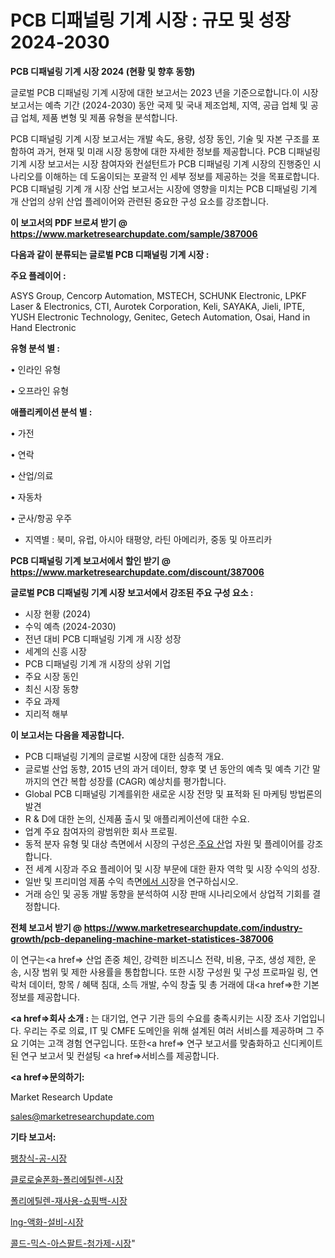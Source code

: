 # PCB 디패널링 기계 시장 : 규모 및 성장 2024-2030

<strong>PCB 디패널링 기계 시장 2024 (현황 및 향후 동향)</strong>

글로벌 PCB 디패널링 기계 시장에 대한 보고서는 2023 년을 기준으로합니다.이 시장 보고서는 예측 기간 (2024-2030) 동안 국제 및 국내 제조업체, 지역, 공급 업체 및 공급 업체, 제품 변형 및 제품 유형을 분석합니다.

PCB 디패널링 기계 시장 보고서는 개발 속도, 용량, 성장 동인, 기술 및 자본 구조를 포함하여 과거, 현재 및 미래 시장 동향에 대한 자세한 정보를 제공합니다. PCB 디패널링 기계 시장 보고서는 시장 참여자와 컨설턴트가 PCB 디패널링 기계 시장의 진행중인 시나리오를 이해하는 데 도움이되는 포괄적 인 세부 정보를 제공하는 것을 목표로합니다. PCB 디패널링 기계 개 시장 산업 보고서는 시장에 영향을 미치는 PCB 디패널링 기계 개 산업의 상위 산업 플레이어와 관련된 중요한 구성 요소를 강조합니다.



<strong>이 보고서의 PDF 브로셔 받기 @ <a href=https://www.marketresearchupdate.com/sample/387006>https://www.marketresearchupdate.com/sample/387006</a></strong>



<strong>다음과 같이 분류되는 글로벌 PCB 디패널링 기계 시장 :</strong>



<strong>주요 플레이어 :</strong>

ASYS Group, Cencorp Automation, MSTECH, SCHUNK Electronic, LPKF Laser & Electronics, CTI, Aurotek Corporation, Keli, SAYAKA, Jieli, IPTE, YUSH Electronic Technology, Genitec, Getech Automation, Osai, Hand in Hand Electronic



<strong>유형 분석 별 :</strong>

• 인라인 유형

• 오프라인 유형



<strong>애플리케이션 분석 별 :</strong>

• 가전

• 연락

• 산업/의료

• 자동차

• 군사/항공 우주

<ul>
  <li>지역별 : 북미, 유럽, 아시아 태평양, 라틴 아메리카, 중동 및 아프리카</li>
</ul>


<strong>PCB 디패널링 기계 보고서에서 할인 받기 @ <a href=https://www.marketresearchupdate.com/discount/387006>https://www.marketresearchupdate.com/discount/387006</a></strong>



<strong>글로벌 PCB 디패널링 기계 시장 보고서에서 강조된 주요 구성 요소 :</strong>
<ul>
  <li>시장 현황 (2024)</li>
  <li>수익 예측 (2024-2030)</li>
  <li>전년 대비 PCB 디패널링 기계 개 시장 성장</li>
  <li>세계의 신흥 시장</li>
  <li>PCB 디패널링 기계 개 시장의 상위 기업</li>
  <li>주요 시장 동인</li>
  <li>최신 시장 동향</li>
  <li>주요 과제</li>
  <li>지리적 해부</li>
</ul>


<strong>이 보고서는 다음을 제공합니다.</strong>
<ul>
  <li>PCB 디패널링 기계의 글로벌 시장에 대한 심층적 개요.</li>
  <li>글로벌 산업 동향, 2015 년의 과거 데이터, 향후 몇 년 동안의 예측 및 예측 기간 말까지의 연간 복합 성장률 (CAGR) 예상치를 평가합니다.</li>
  <li>Global PCB 디패널링 기계를위한 새로운 시장 전망 및 표적화 된 마케팅 방법론의 발견</li>
  <li>R &amp; D에 대한 논의, 신제품 출시 및 애플리케이션에 대한 수요.</li>
  <li>업계 주요 참여자의 광범위한 회사 프로필.</li>
  <li>동적 분자 유형 및 대상 측면에서 시장의 구성은<a href=> 주요 산</a>업 자원 및 플레이어를 강조합니다.</li>
  <li>전 세계 시장과 주요 플레이어 및 시장 부문에 대한 환자 역학 및 시장 수익의 성장.</li>
  <li>일반 및 프리미엄 제품 수익 측면<a href=>에서 시</a>장을 연구하십시오.</li>
  <li>거래 승인 및 공동 개발 동향을 분석하여 시장 판매 시나리오에서 상업적 기회를 결정합니다.</li>
</ul>



<strong>전체 보고서 받기 @ <a href=https://www.marketresearchupdate.com/industry-growth/pcb-depaneling-machine-market-statistices-387006>https://www.marketresearchupdate.com/industry-growth/pcb-depaneling-machine-market-statistices-387006</a></strong>

이 연구는<a href=> 산업 존중</a> 체인, 강력한 비즈니스 전략, 비용, 구조, 생성 제한, 운송, 시장 범위 및 제한 사용률을 통합합니다. 또한 시장 구성원 및 구성 프로파일 링, 연락처 데이터, 항목 / 혜택 침대, 소득 개발, 수익 창출 및 총 거래에 대<a href=>한 기본 </a>정보를 제공합니다.



<strong><a href=>회사 소</a>개 :</strong>
는 대기업, 연구 기관 등의 수요를 충족시키는 시장 조사 기업입니다. 우리는 주로 의료, IT 및 CMFE 도메인을 위해 설계된 여러 서비스를 제공하며 그 주요 기여는 고객 경험 연구입니다. 또한<a href=> 연구 보</a>고서를 맞춤화하고 신디케이트 된 연구 보고서 및 컨설팅 <a href=>서비스</a>를 제공합니다.



<strong><a href=>문의하기:</a></strong>

Market Research Update

sales@marketresearchupdate.com



<strong>기타 보고서:</strong>

<a href=https://www.linkedin.com/pulse/팽창식-공-시장-현재-및-미래-성장-2029-trend-tracking-tips-360-analysis/>팽창식-공-시장</a>

<a href=https://www.linkedin.com/pulse/클로로술폰화-폴리에틸렌-시장-동향-및-성장-전망-isdailynews-ncxgf/>클로로술폰화-폴리에틸렌-시장</a>

<a href=https://www.linkedin.com/pulse/폴리에틸렌-재사용-쇼핑백-시장-경쟁-분석-및-성장-잠재력-2029-ugh4f/>폴리에틸렌-재사용-쇼핑백-시장</a>

<a href=https://www.linkedin.com/pulse/lng-액화-설비-시장-규모-및-성장-2023-consumer-connection-chronicles-24--o1ggf/>lng-액화-설비-시장</a>

<a href=https://www.linkedin.com/pulse/콜드-믹스-아스팔트-첨가제-시장-규모-및-성장-2023-consumer-connection-chronicles-24--cbmcf/>콜드-믹스-아스팔트-첨가제-시장</a>"
